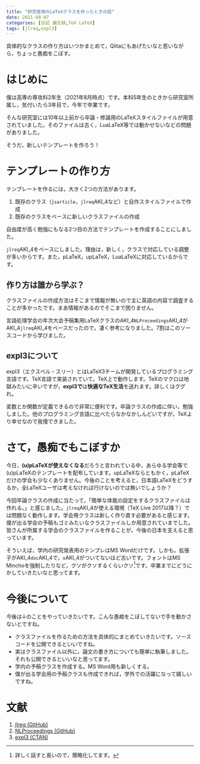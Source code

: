 ```yaml
---
title: "研究室用のLaTeXクラスを作ったときの話"
date: 2021-08-07
categories: [日記 備忘録,TeX LaTeX]
tags: [jlreq,expl3]
---
```


具体的なクラスの作り方はいつかまとめて，Qiitaにもあげたいなと思いながら，ちょっと愚痴をこぼす。

# はじめに

僕は高専の専攻科2年生（2021年8月時点）です。本科5年生のときから研究室所属し，気付いたら3年目で，今年で卒業です。

そんな研究室には10年以上前から卒論・修論用のLaTeXスタイルファイルが用意されていました。そのファイルは古く，LuaLaTeX等では動かせないなどの問題がありました。

そうだ，新しいテンプレートを作ろう！

# テンプレートの作り方

テンプレートを作るには，大きく2つの方法があります。

1. 既存のクラス（`jsarticle`，`jlreq`AKI_4など）と自作スタイルファイルで作成
2. 既存のクラスをベースに新しいクラスファイルの作成

自由度が高く勉強にもなる2つ目の方法でテンプレートを作成することにしました。

`jlreq`AKI_4をベースにしました。理由は，新しく，クラスで対応している調整が多いからです。また，pLaTeX，upLaTeX，LuaLaTeXに対応しているからです。

## 作り方は誰から学ぶ？

クラスファイルの作成方法はそこまで情報が無いので主に英語の内容で調査することが多かったです。まあ情報があるのでそこまで困りません。

言語処理学会の年次大会予稿集用LaTeXクラスのAKI_4`NLProceedings`AKI_4がAKI_4`jlreq`AKI_4をベースだったので，凄く参考になりました。7割はこのソースコードから学びました。

## expl3について

expl3（エクスペル・スリー）とはLaTeX3チームが開発しているプログラミング言語です。TeX言語で実装されていて，TeX上で動作します。TeXのマクロは地獄みたいに辛いですが，**expl3で**は**快適なTeX生活**を送れます。詳しくはググれ。

変数とか関数が定義できるので非常に便利です。卒論クラスの作成に伴い，勉強しました。他のプログラミング言語に比べたらなかなかしんどいですが，TeXより幸せなので我慢できました。

# さて，愚痴でもこぼすか

今日，**(u)pLaTeXが使えなくなる**だろうと言われている中，あらゆる学会等で(u)pLaTeXのテンプレートを配布しています。upLaTeXならともかく，pLaTeXだけの学会も少なくありません。今後のことを考えると，日本語LaTeXをどうするか，全LaTeXユーザは考えなければ行けないのでは無いでしょうか？

今回卒論クラスの作成に当たって，「簡単な体裁の設定をするクラスファイルは作れる。」と感じました。`jlreq`AKI_4が使える環境（TeX Live 2017以降？）では問題なく動作します。学会用クラスは新しく作り直す必要があると感じます。僕が出る学会の予稿もゴミみたいなクラスファイルしか用意されていまでした。皆さんが所属する学会のクラスファイルを作ることが，今後の日本を支えると思っています。

そういえば，学内の研究発表用のテンプレはMS Wordだけです。しかも，拡張子がAKI_4`doc`AKI_4で，`x`AKI_4がついてないほど古いです。フォントはMS Minchoを強制したりなど，クソがクソするくらいクソ[^kuso]です。卒業までにどうにかしていきたいなと思ってます。

[^kuso]: 詳しく話すと長いので，簡略化してます。

# 今後について

今後は↓のことをやっていきたいです。こんな愚痴をこぼしてないで手を動かさないとですね。

- クラスファイルを作るための方法を具体的にまとめていきたいです。ソースコードを公開できるといいですね。
- 実はクラスファイル以外に，論文の書き方についても簡単に執筆しました。それも公開できるといいなと思ってます。
- 学内の予稿クラスを作成する。MS Word用も新しくする。
- 僕が出る学会用の予稿クラスも作成できれば，学外での活躍になって嬉しいですね。

# 文献

1. [jlreq (GitHub)](https://github.com/abenori/jlreq)
2. [NLProceedings (GitHub)](https://github.com/wtsnjp/nlproceedings)
3. [expl3 (CTAN)](https://ctan.org/pkg/expl3)

